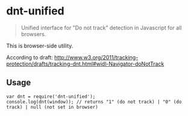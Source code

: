 # dnt-unified

> Unified interface for "Do not track" detection in Javascript for all browsers.

This is browser-side utility.

According to draft: http://www.w3.org/2011/tracking-protection/drafts/tracking-dnt.html#widl-Navigator-doNotTrack

## Usage

    var dnt = require('dnt-unified');
    console.log(dnt(window)); // returns "1" (do not track) | "0" (do track) | null (not set in browser)

